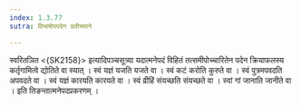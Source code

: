 ```yaml
---
index: 1.3.77
sutra: विभाषोपपदेन प्रतीयमाने

---
```

 स्वरितञित <{SK2158}> इत्यादिपञ्चसूत्र्या यदात्मनेपदं विहितं तत्समीपोच्चारितेन पदेन क्रियाफलस्य कर्तृगामित्वे द्योतिते वा स्यात् । स्वं यज्ञं यजति यजते वा । स्वं कटं करोति कुरुते वा । स्वं पुत्रमपवदति अपवदते वा । स्वं यज्ञं कारयति कारयते वा । स्वं व्रीहिं संयच्छति संयच्छते वा । स्वां गां जानाति जानीते वा । इति तिङन्तात्मनेपदप्रकरणम्‌ ।